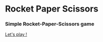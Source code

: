 # Rocket Paper Scissors

### Simple Rocket-Paper-Scissors game 

<a  href="https://chel911.github.io/RPS/" target="_blank">  Let's play !  </a>
